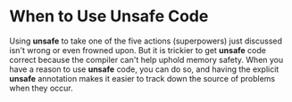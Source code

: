 # When to Use Unsafe Code

Using **unsafe** to take one of the five actions (superpowers) just discussed isn't wrong or even
frowned upon. But it is trickier to get **unsafe** code correct because the compiler can't help uphold
memory safety. When you have a reason to use **unsafe** code, you can do so, and having the explicit
**unsafe** annotation makes it easier to track down the source of problems when they occur.
